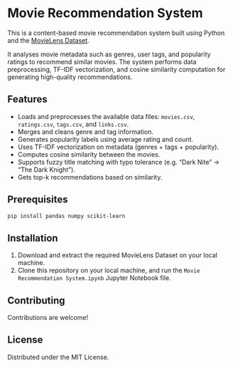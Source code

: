 # Movie Recommendation System

This is a content-based movie recommendation system built using Python and the [MovieLens Dataset](https://grouplens.org/datasets/movielens/32m/). 

It analyses movie metadata such as genres, user tags, and popularity ratings to recommend similar movies. The system performs data preprocessing, TF-IDF vectorization, and cosine similarity computation for generating high-quality recommendations.

## Features

- Loads and preprocesses the available data files: `movies.csv`, `ratings.csv`, `tags.csv`, and `links.csv`.
- Merges and cleans genre and tag information.
- Generates popularity labels using average rating and count.
- Uses TF-IDF vectorization on metadata (genres + tags + popularity).
- Computes cosine similarity between the movies.
- Supports fuzzy title matching with typo tolerance (e.g. “Dark Nite” → “The Dark Knight”).
- Gets top-k recommendations based on similarity.
  
## Prerequisites

```bash
pip install pandas numpy scikit-learn
```

## Installation

1. Download and extract the required MovieLens Dataset on your local machine.
2. Clone this repository on your local machine, and run the `Movie Recommendation System.ipynb` Jupyter Notebook file.

## Contributing

Contributions are welcome!

## License

Distributed under the MIT License.  
